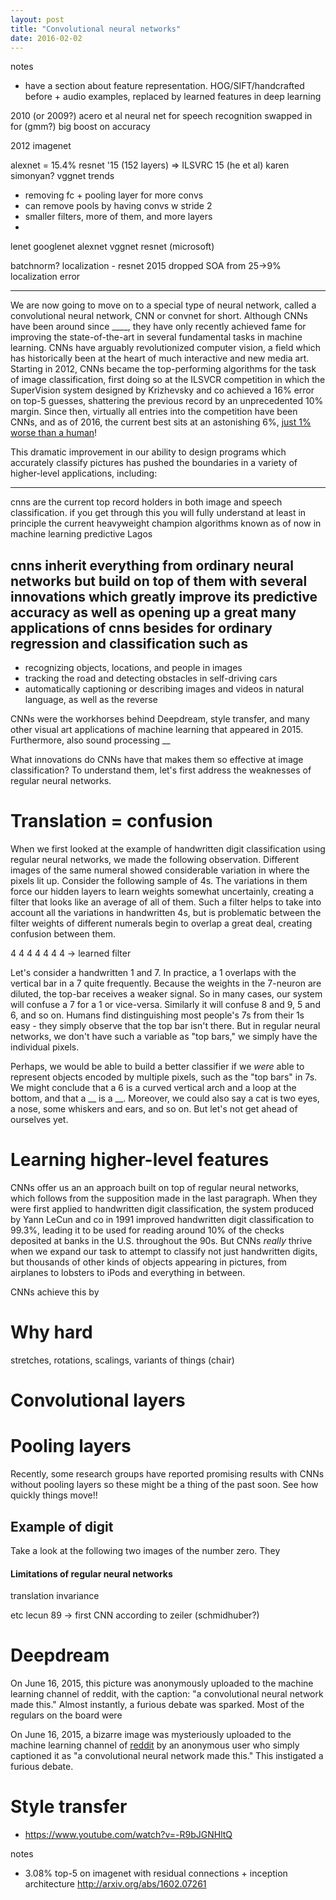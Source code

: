 ```yaml
---
layout: post
title: "Convolutional neural networks"
date: 2016-02-02
---
```


notes
 - have a section about feature representation. HOG/SIFT/handcrafted before + audio examples, replaced by learned features in deep learning


2010 (or 2009?) acero et al neural net for speech recognition swapped in for (gmm?) big boost on accuracy

2012 imagenet

alexnet = 15.4%
resnet '15 (152 layers) => ILSVRC 15 (he et al)
karen simonyan? vggnet
trends
 - removing fc + pooling layer for more convs
 - can remove pools by having convs w stride 2
 - smaller filters, more of them, and more layers
-
lenet
googlenet
alexnet
vggnet
resnet (microsoft)

batchnorm? 
localization - resnet 2015 dropped SOA from 25->9% localization error

---------


We are now going to move on to a special type of neural network, called a convolutional neural network, CNN or convnet for short. Although CNNs have been around since ____, they have only recently achieved fame for improving the state-of-the-art in several fundamental tasks in machine learning. CNNs have arguably revolutionized computer vision, a field which has historically been at the heart of much interactive and new media art. Starting in 2012, CNNs became the top-performing algorithms for the task of image classification, first doing so at the ILSVCR competition in which the SuperVision system designed by Krizhevsky and co achieved a 16% error on top-5 guesses, shattering the previous record by an unprecedented 10% margin. Since then, virtually all entries into the competition have been CNNs, and as of 2016, the current best sits at an astonishing 6%, [just 1% worse than a human](http://karpathy.github.io/2014/09/02/what-i-learned-from-competing-against-a-convnet-on-imagenet/)!

This dramatic improvement in our ability to design programs which accurately classify pictures has pushed the boundaries in a variety of higher-level applications, including:

---
cnns are the current top record holders in both image and speech classification. if you get through this you will fully understand at least in principle the current heavyweight champion algorithms known as of now in machine learning predictive Lagos 

cnns inherit everything from ordinary neural networks but build on top of them with several innovations which greatly improve its predictive accuracy as well as opening up a great many applications of cnns besides for ordinary regression and classification such as
---


 - recognizing objects, locations, and people in images
 - tracking the road and detecting obstacles in self-driving cars
 - automatically captioning or describing images and videos in natural language, as well as the reverse

CNNs were the workhorses behind Deepdream, style transfer, and many other visual art applications of machine learning that appeared in 2015. Furthermore, also sound processing __

What innovations do CNNs have that makes them so effective at image classification? To understand them, let's first address the weaknesses of regular neural networks.

# Translation = confusion

When we first looked at the example of handwritten digit classification using regular neural networks, we made the following observation. Different images of the same numeral showed considerable variation in where the pixels lit up. Consider the following sample of 4s. The variations in them force our hidden layers to learn weights somewhat uncertainly, creating a filter that looks like an average of all of them. Such a filter helps to take into account all the variations in handwritten 4s, but is problematic between the filter weights of different numerals begin to overlap a great deal, creating confusion between them.

4 4 4 4 4 4 4 -> learned filter

Let's consider a handwritten 1 and 7. In practice, a 1 overlaps with the vertical bar in a 7 quite frequently. Because the weights in the 7-neuron are diluted, the top-bar receives a weaker signal. So in many cases, our system will confuse a 7 for a 1 or vice-versa. Similarly it will confuse 8 and 9, 5 and 6, and so on. Humans find distinguishing most people's 7s from their 1s easy - they simply observe that the top bar isn't there. But in regular neural networks, we don't have such a variable as \"top bars,\" we simply have the individual pixels. 


Perhaps, we would be able to build a better classifier if we _were_ able to represent objects encoded by multiple pixels, such as the \"top bars\" in 7s. We might conclude that a 6 is a curved vertical arch and a loop at the bottom, and that a __ is a __.  Moreover, we could also say a cat is two eyes, a nose, some whiskers and ears, and so on. But let's not get ahead of ourselves yet.

# Learning higher-level features

CNNs offer us an an approach built on top of regular neural networks, which follows from the supposition made in the last paragraph. When they were first applied to handwritten digit classification, the system produced by Yann LeCun and co in 1991 improved handwritten digit classification to 99.3%, leading it to be used for reading around 10% of the checks deposited at banks in the U.S. throughout the 90s. But CNNs _really_ thrive when we expand our task to attempt to classify not just handwritten digits, but thousands of other kinds of objects appearing in pictures, from airplanes to lobsters to iPods and everything in between.

CNNs achieve this by 

# Why hard

stretches, rotations, scalings, variants of things (chair)



# Convolutional layers


# Pooling layers

Recently, some research groups have reported promising results with CNNs without pooling layers so these might be a thing of the past soon. See how quickly things move!!


## Example of digit

Take a look at the following two images of the number zero. 
They 



#### Limitations of regular neural networks

translation invariance


etc
lecun 89 -> first CNN according to zeiler (schmidhuber?)



# Deepdream

On June 16, 2015, this picture was anonymously uploaded to the machine learning channel of reddit, with the caption: "a convolutional neural network made this." Almost instantly, a furious debate was sparked. Most of the regulars on the board were 

On June 16, 2015, a bizarre image was mysteriously uploaded to the machine learning channel of [reddit](reddit.com) by an anonymous user who simply captioned it as "a convolutional neural network made this." This instigated a furious debate.


# Style transfer

 - https://www.youtube.com/watch?v=-R9bJGNHltQ

notes
 - 3.08% top-5 on imagenet with residual connections + inception architecture http://arxiv.org/abs/1602.07261

